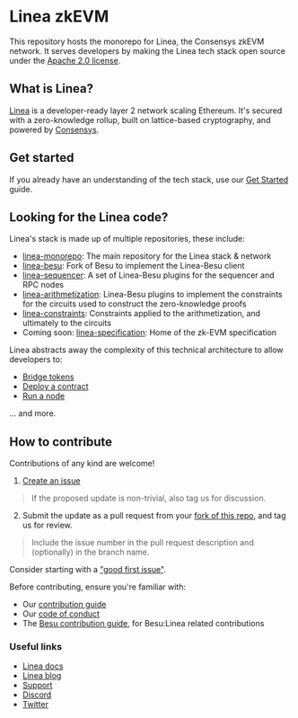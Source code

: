 # Linea zkEVM

This repository hosts the monorepo for Linea, the Consensys zkEVM network. It serves developers by making the Linea tech stack open source under the [Apache 2.0 license](LICENSE).

## What is Linea?

[Linea](https://linea.build) is a developer-ready layer 2 network scaling Ethereum. It's secured with a zero-knowledge rollup, built on lattice-based cryptography, and powered by [Consensys](https://consensys.io).


## Get started

If you already have an understanding of the tech stack, use our [Get Started](docs/get-started.md) guide.

## Looking for the Linea code?

Linea's stack is made up of multiple repositories, these include:

- [linea-monorepo](https://github.com/Consensys/linea-monorepo): The main repository for the Linea stack & network 
- [linea-besu](https://github.com/Consensys/linea-besu): Fork of Besu to implement the Linea-Besu client
- [linea-sequencer](https://github.com/Consensys/linea-sequencer): A set of Linea-Besu plugins for the sequencer and RPC nodes
- [linea-arithmetization](https://github.com/Consensys/linea-arithmetization): Linea-Besu plugins to implement the constraints for the circuits used to construct the zero-knowledge proofs
- [linea-constraints](https://github.com/Consensys/linea-constraints): Constraints applied to the arithmetization, and ultimately to the circuits
- Coming soon: [linea-specification](https://github.com/Consensys/linea-specification): Home of the zk-EVM specification

Linea abstracts away the complexity of this technical architecture to allow developers to:

- [Bridge tokens](https://docs.linea.build/developers/guides/bridge)
- [Deploy a contract](https://docs.linea.build/developers/quickstart/deploy-smart-contract)
- [Run a node](https://docs.linea.build/developers/guides/run-a-node)

... and more.

## How to contribute

Contributions of any kind are welcome!

1. [Create an issue](https://github.com/Consensys/linea-monorepo/issues)
> If the proposed update is non-trivial, also tag us for discussion.
2. Submit the update as a pull request from your [fork of this repo](https://github.com/Consensys/linea-monorepo/fork), and tag us for review. 
> Include the issue number in the pull request description and (optionally) in the branch name.

Consider starting with a ["good first issue"](https://github.com/ConsenSys/linea-monorepo/issues?q=is%3Aissue+is%3Aopen+label%3A%22good+first+issue%22).

Before contributing, ensure you're familiar with:

- Our [contribution guide](docs/contribute.md)
- Our [code of conduct](docs/code-of-conduct.md)
- The [Besu contribution guide](https://wiki.hyperledger.org/display/BESU/Coding+Conventions), for Besu:Linea related contributions


### Useful links

- [Linea docs](https://docs.linea.build)
- [Linea blog](https://linea.mirror.xyz)
- [Support](https://support.linea.build)
- [Discord](https://discord.gg/linea)
- [Twitter](https://twitter.com/LineaBuild)
